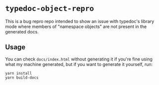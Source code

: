 # `typedoc-object-repro`

This is a bug repro repo intended to show an issue with typedoc's library mode where members of "namespace objects" are not present in the generated docs.

## Usage

You can check `docs/index.html` without generating it if you're fine using what my machine generated, but if you want to generate it yourself, run:

```
yarn install
yarn build-docs
```
